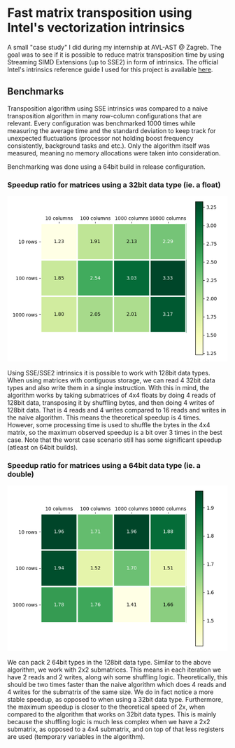 # Fast matrix transposition using Intel's vectorization intrinsics

A small "case study" I did during my internship at AVL-AST @ Zagreb. The goal was to see if it is possible to reduce matrix transposition time by using Streaming SIMD Extensions (up to SSE2) in form of intrinsics. The official Intel's intrinsics reference guide I used for this project is available [here](https://software.intel.com/sites/landingpage/IntrinsicsGuide/#).

## Benchmarks

Transposition algorithm using SSE intrinsics was compared to a naive transposition algorithm in many row-column configurations that are relevant. Every configuration was benchmarked 1000 times while measuring the average time and the standard deviation to keep track for unexpected fluctuations (processor not holding boost frequency consistently, background tasks and etc.). Only the algorithm itself was measured, meaning no memory allocations were taken into consideration.

Benchmarking was done using a 64bit build in release configuration.

### Speedup ratio for matrices using a 32bit data type (ie. a float)

![32bit data type speedup ratio](images/sse_floats_64.png)

Using SSE/SSE2 intrinsics it is possible to work with 128bit data types. When using matrices with contiguous storage, we can read 4 32bit data types and also write them in a single instruction. With this in mind, the algorithm works by taking submatrices of 4x4 floats by doing 4 reads of 128bit data, transposing it by shuffling bytes, and then doing 4 writes of 128bit data. That is 4 reads and 4 writes compared to 16 reads and writes in the naive algorithm. This means the theoretical speedup is 4 times. However, some processing time is used to shuffle the bytes in the 4x4 matrix, so the maximum observed speedup is a bit over 3 times in the best case. Note that the worst case scenario still has some significant speedup (atleast on 64bit builds).

### Speedup ratio for matrices using a 64bit data type (ie. a double)

![64bit data type speedup ratio](images/sse_doubles_64.png)

We can pack 2 64bit types in the 128bit data type. Similar to the above algorithm, we work with 2x2 submatrices. This means in each iteration we have 2 reads and 2 writes, along wih some shuffling logic. Theoretically, this should be two times faster than the naive algorithm which does 4 reads and 4 writes for the submatrix of the same size. We do in fact notice a more stable speedup, as opposed to when using a 32bit data type. Furthermore, the maximum speedup is closer to the theoretical speed of 2x, when compared to the algorithm that works on 32bit data types. This is mainly because the shuffling logic is much less complex when we have a 2x2 submatrix, as opposed to a 4x4 submatrix, and on top of that less registers are used (temporary variables in the algorithm).